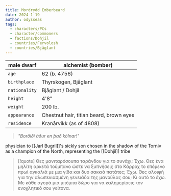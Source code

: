 ```yaml
---
title: Mordrydd Emberbeard
date: 2024-1-19
author: odysseas
tags:
  - characters/PCs
  - character/commoners
  - factions/Dohjil
  - countries/Fervolosh
  - countries/Bjåglant
---
```

| male dwarf | alchemist (bomber) |
| --- | --- |
| `age` | 62 (b. 4756) |
| `birthplace` | Thyrskogen, Bjåglant |
| `nationality` | Bjåglant / Dohjil |
| `height` | 4'8" |
| `weight` | 200 lb. |
| `appearance` | Chestnut hair, titian beard, brown eyes |
| `residence` | Kranårvikk (as of 4808) |

> _"Borðiði áður en það kólnar!"_

physician to [[Jarl Bugril]]'s sickly son
chosen in the shadow of the Torniv as a champion of the North, representing the [[Dohjil]] tribe

> [!quote] 
> Θες μανιταρόσουπα ταράνδου για το συνάχι; Έχω.
> Θες ένα μηλίτη αρκετά τούμπανο ώστε να ξυπνήσεις στο Κάρροχ το επόμενο πρωί αγκαλιά με μια γίδα και δυο σακκιά πατάτες; Έχω.
> Θες αλοιφή για την αλωπεκιασμένη γενειάδα της μανούλας σου; Κι αυτό το έχω.
> Με κάθε αγορά μια μπόμπα δώρο για να καλημερίσεις τον ενοχλητικό σου γείτονα.